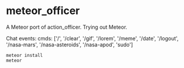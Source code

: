 # meteor_officer
A Meteor port of action_officer. Trying out Meteor.

Chat events:
 cmds: ['/', '/clear', '/gif', '/lorem', '/meme', '/date', '/logout', '/nasa-mars', '/nasa-asteroids', '/nasa-apod', 'sudo']


```
meteor install
meteor
```

